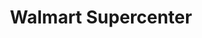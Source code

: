 ---
title: "Walmart Supercenter"
url: /el-paso/walmart-supercenter-gateway-boulevard-west/
shop: Supermarkt
---